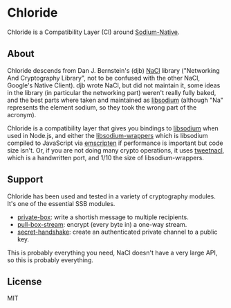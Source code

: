 # Chloride

Chloride is a Compatibility Layer (Cl) around [Sodium-Native](https://github.com/sodium-friends/sodium-universal).

## About

Chloride descends from Dan J. Bernstein's (djb) [NaCl](http://nacl.cr.yp.to/) library ("Networking And Cryptography Library",
not to be confused with the other NaCl, Google's Native Client). djb wrote NaCl, but did not maintain it, some ideas in the library (in particular the networking part) weren't really fully baked, and the best parts where taken and maintained as [libsodium](http://libsodium.org) (although "Na" represents the element sodium, so they took the wrong part of the acronym).

Chloride is a compatibility layer that gives you bindings to [libsodium](https://npm.im/sodium) when used in Node.js,
and either the [libsodium-wrappers](https://npm.im/libsodium-wrappers) which is libsodium compiled to JavaScript via [emscripten](http://kripken.github.io/emscripten-site/) if performance is important but code size isn't. Or, if you are not doing many crypto operations, it uses [tweetnacl](https://www.npmjs.com/package/tweetnacl), which is a handwritten port, and 1/10 the size of libsodium-wrappers.

## Support

Chloride has been used and tested in a variety of cryptography modules. It's one of the essential SSB modules.

- [private-box](https://github.com/auditdrivencrypto/private-box): write a shortish message to multiple recipients.
- [pull-box-stream](https://github.com/dominictarr/pull-box-stream): encrypt (every byte in) a one-way stream.
- [secret-handshake](https://github.com/dominictarr/secret-handshake): create an authenticated private channel to a public key.

This is probably everything you need, NaCl doesn't have a very large API, so this is probably everything.

## License

MIT
